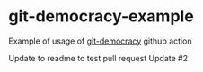 # git-democracy-example
Example of usage of [git-democracy](https://github.com/myyk/git-democracy) github action

Update to readme to test pull request
Update #2
